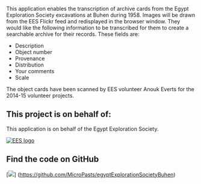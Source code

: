 This application enables the transcription of archive cards from the Egypt Exploration Society excavations at Buhen 
during 1958. Images will be drawn from the EES Flickr feed and redisplayed in the browser window. They would like the 
following information to be transcribed for them to create a searchable archive for their records. These fields are:

* Description
* Object number
* Provenance
* Distribution
* Your comments
* Scale

The object cards have been scanned by EES volunteer Anouk Everts for the 2014-15 volunteer projects.

## This project is on behalf of:

This application is on behalf of the Egypt Exploration Society.

[![EES logo](http://www.ees.ac.uk/images/logo.gif)](http://www.ees.ac.uk)

## Find the code on GitHub

[![](https://micropasts-other.s3.amazonaws.com/other/github_logo.png)]
(https://github.com/MicroPasts/egyptExplorationSocietyBuhen)
